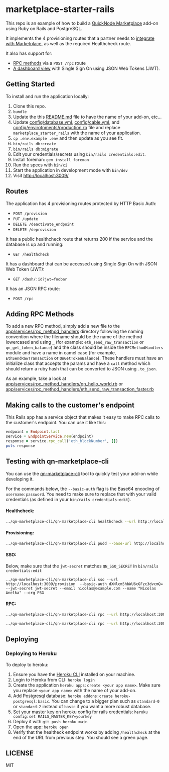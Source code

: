# marketplace-starter-rails

This repo is an example of how to build a [QuickNode Marketplace](https://quicknode.com/marketplace) add-on using Ruby on Rails and PostgreSQL.

It implements the 4 provisioning routes that a partner needs to [integrate with Marketplace](https://www.quicknode.com/guides/quicknode-products/marketplace/how-provisioning-works-for-marketplace-partners/), as well as the required Healthcheck route.

It also has support for:

- [RPC methods](https://www.quicknode.com/guides/quicknode-products/marketplace/how-to-create-an-rpc-add-on-for-marketplace/) via a `POST /rpc` route
- [A dashboard view](https://www.quicknode.com/guides/quicknode-products/marketplace/how-sso-works-for-marketplace-partners/) with Single Sign On using JSON Web Tokens (JWT).


## Getting Started

To install and run the application locally:

1. Clone this repo.
1. `bundle`
1. Update the this [README.md](README.md) file to have the name of your add-on, etc...
1. Update [config/database.yml](config/database.yml), [config/cable.yml](config/cable.yml), and [config/envirotnments/production.rb](config/environments/production.rb) file and replace `marketplace_starter_rails` with the name of your application.
1. `cp .env.example .env` and then update as you see fit.
1. `bin/rails db:create`
1. `bin/rails db:migrate`
1. Edit your credentials/secrets using `bin/rails credentials:edit`.
1. Install foreman: `gem install foreman`
1. Run the specs with `bin/ci`
1. Start the application in development mode with `bin/dev`
1. Visit [http://localhost:3009/](http://localhost:3009)

## Routes

The application has 4 provisioning routes protected by HTTP Basic Auth:

- `POST /provision`
- `PUT /update`
- `DELETE /deactivate_endpoint`
- `DELETE /deprovision`

It has a public healthcheck route that returns 200 if the service and the database is up and running:

- `GET /healthcheck`

It has a dashboard that can be accessed using Single Sign On with JSON Web Token (JWT):

- `GET /dash/:id?jwt=foobar`

It has an JSON RPC route:

- `POST /rpc`

## Adding RPC Methods

To add a new RPC method, simply add a new file to the [app/services/rpc_method_handlers](app/services/rpc_method_handlers) directory following the naming convention where the filename should be the name of the method lowercased and using `_` (for example: `eth_send_raw_transaction` or `qn_get_token_balance`) and the class should be inside the `RPCMethodHandlers` module and have a name in camel case (for example, `EthSendRawTransaction` or `QnGetTokenBalance`). These handlers must have an initialize class that accepts the params and have a `call` method which should return a ruby hash that can be converted to JSON using `.to_json`.

As an example, take a look at [app/services/rpc_method_handlers/qn_hello_world.rb](app/services/rpc_method_handlers/qn_hello_world.rb) or [app/services/rpc_method_handlers/eth_send_raw_transaction_faster.rb](app/services/rpc_method_handlers/eth_send_raw_transaction_faster.rb)

## Making calls to the customer's endpoint

This Rails app has a service object that makes it easy to make RPC calls to the customer's endpoint. You can use it like this:

```ruby
endpoint = Endpoint.last
service = EndpointService.neW(endpoint)
response = service.rpc_call('eth_blockNumber', [])
puts response
```

## Testing with qn-marketplace-cli

You can use the [qn-marketplace-cli](https://github.com/quiknode-labs/qn-marketplace-cli) tool to quickly test your add-on while developing it.

For the commands below, the `--basic-auth` flag is the Base64 encoding of `username:password`.
You need to make sure to replace that with your valid credentials (as defined in your `bin/rails credentials:edit`).


#### Healthcheck:

```sh
../qn-marketplace-cli/qn-marketplace-cli healthcheck --url http://localhost:3009/healthcheck
```

#### Provisioning:

```sh
../qn-marketplace-cli/qn-marketplace-cli pudd --base-url http://localhost:3009 --basic-auth dXNlcm5hbWU6cGFzc3dvcmQ=
```

#### SSO:

Below, make sure that the `jwt-secret` matches `QN_SSO_SECRET` in `bin/rails credentials:edit`

```
../qn-marketplace-cli/qn-marketplace-cli sso --url http://localhost:3009/provision  --basic-auth dXNlcm5hbWU6cGFzc3dvcmQ= --jwt-secret jwt-secret --email nicolas@example.com --name "Nicolas Anelka" --org PSG
```

#### RPC:

```sh
../qn-marketplace-cli/qn-marketplace-cli rpc --url http://localhost:3009/provision --rpc-url http://localhost:3009/rpc --rpc-method qnHelloWorld --rpc-params "[\"abc\"]" --basic-auth dXNlcm5hbWU6cGFzc3dvcmQ= --verbose
```

```sh
../qn-marketplace-cli/qn-marketplace-cli rpc --url http://localhost:3009/provision --rpc-url http://localhost:3009/rpc --rpc-method eth_sendRawTransactionFaster --rpc-params "[\"abc\"]" --basic-auth dXNlcm5hbWU6cGFzc3dvcmQ= --verbose
```

## Deploying

### Deploying to Heroku

To deploy to heroku:

1. Ensure you have the [Heroku CLI](https://devcenter.heroku.com/articles/heroku-cli) installed on your machine.
1. Login to Heroku from CLI: `heroku login`
1. Create the application `heroku apps:create <your app name>`. Make sure you replace `<your app name>` with the name of your add-on.
1. Add Postgresql database: `heroku addons:create heroku-postgresql:basic`. You can change to a bigger plan such as `standard-0` or `standard-2` instead of `basic` if you want a more robust database.
1. Set your master key on heroku config for rails credentials: `heroku config:set RAILS_MASTER_KEY=yourkey`
1. Deploy it with `git push heroku main`
1. Open the app: `heroku open`
1. Verify that the healtheck endpoint works by adding `/healthcheck` at the end of the URL from previous step. You should see a green page.

## LICENSE

MIT